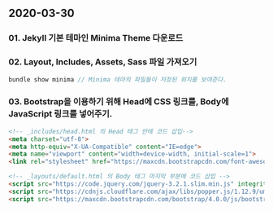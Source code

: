 ## 2020-03-30

### 01. Jekyll 기본 테마인 Minima Theme 다운로드
### 02. Layout, Includes, Assets, Sass 파일 가져오기
```c++
bundle show minima // Minima 테마의 파일들이 저장된 위치를 보여준다.
```
### 03. Bootstrap을 이용하기 위해 Head에 CSS 링크를, Body에 JavaScript 링크를 넣어주기.
```html 
<!-- _includes/head.html 의 Head 태그 안에 코드 삽입-->
<meta charset="utf-8">
<meta http-equiv="X-UA-Compatible" content="IE=edge">
<meta name="viewport" content="width=device-width, initial-scale=1">
<link rel="stylesheet" href="https://maxcdn.bootstrapcdn.com/font-awesome/4.0.0/css/font-awesome.min.css">
```
```html
<!-- _layouts/default.html 의 Body 태그 마지막 부분에 코드 삽입 -->
<script src="https://code.jquery.com/jquery-3.2.1.slim.min.js" integrity="sha384-KJ3o2DKtIkvYIK3UENzmM7KCkRr/rE9/Qpg6aAZGJwFDMVNA/GpGFF93hXpG5KkN" crossorigin="anonymous"></script>
<script src="https://cdnjs.cloudflare.com/ajax/libs/popper.js/1.12.9/umd/popper.min.js" integrity="sha384-ApNbgh9B+Y1QKtv3Rn7W3mgPxhU9K/ScQsAP7hUibX39j7fakFPskvXusvfa0b4Q" crossorigin="anonymous"></script>
<script src="https://maxcdn.bootstrapcdn.com/bootstrap/4.0.0/js/bootstrap.min.js" integrity="sha384-JZR6Spejh4U02d8jOt6vLEHfe/JQGiRRSQQxSfFWpi1MquVdAyjUar5+76PVCmYl" crossorigin="anonymous"></script>
```
